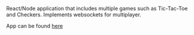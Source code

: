 React/Node application that includes multiple games such as Tic-Tac-Toe and Checkers. Implements websockets for multiplayer.

App can be found [here](https://waddy-leonvil-ticstacktoe.herokuapp.com/)
